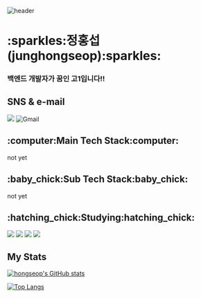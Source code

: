 ![header](https://capsule-render.vercel.app/api?type=waving&color=8df3fc&height=300&section=header&text=Welcome&fontAlign=50&fontAlignY=45&desc=hongseop's%20Github&descSize=25&descAlign=70&descAlignY=61&fontSize=120&fontColor=ffffff)

<h1>:sparkles:정홍섭(junghongseop):sparkles:</h2>
<h3>백엔드 개발자가 꿈인 고1입니다!!</h3>
<h2>SNS & e-mail</h2>
<div align = left>
<a href="https://www.instagram.com/ju.sub._.17/" target="_blank"><img src="https://img.shields.io/badge/Instagram-E4405F?style=flat-square&logo=Instagram&logoColor=white"/></a>
<img alt="Gmail" src="https://img.shields.io/badge/a01082372487@gmail.com-EA4335.svg?&style=for-the-badge&logo=Gmail&logoColor=white"/>
</a>

</div>
<h2>:computer:Main Tech Stack:computer:</h2> 
<div align = left>
 not yet
</div>
<h2>:baby_chick:Sub Tech Stack:baby_chick:</h2>
<div align = left>
 not yet
</div>
<h2>:hatching_chick:Studying:hatching_chick:</h2>
<div align = left>
<img src="https://img.shields.io/badge/Java-007396?style=for-the-badge&logo=OpenJDK&logoColor=white">
<img src="https://img.shields.io/badge/C-A8B9CC.svg?style=for-the-badge&logo=C&logoColor=white">
<img src="https://img.shields.io/badge/HTML5-E34F26?style=for-the-badge&logo=HTML5&logoColor=white">
<img src="https://img.shields.io/badge/CSS3-1572B6?style=for-the-badge&logo=Css3&logoColor=white">
</div>

## My Stats 

[![hongseop's GitHub stats](https://github-readme-stats.vercel.app/api?username=junghongseop&theme=calm)](https://github.com/junghongseop/github-readme-stats)

[![Top Langs](https://github-readme-stats.vercel.app/api/top-langs/?username=junghongseop&layout=compact&theme=gruvbox)](https://github.com/junghongseop/github-readme-stats)
 
